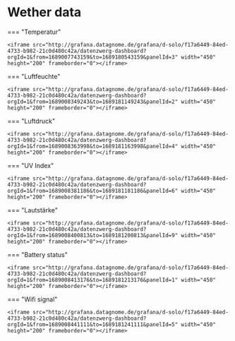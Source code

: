 # Wether data

=== "Temperatur"

    <iframe src="http://grafana.datagnome.de/grafana/d-solo/f17a6449-84ed-4733-b982-21c0d480c42a/datenzwerg-dashboard?orgId=1&from=1689007743159&to=1689180543159&panelId=3" width="450" height="200" frameborder="0"></iframe>

=== "Luftfeuchte"

    <iframe src="http://grafana.datagnome.de/grafana/d-solo/f17a6449-84ed-4733-b982-21c0d480c42a/datenzwerg-dashboard?orgId=1&from=1689008349243&to=1689181149243&panelId=2" width="450" height="200" frameborder="0"></iframe>

=== "Luftdruck"

    <iframe src="http://grafana.datagnome.de/grafana/d-solo/f17a6449-84ed-4733-b982-21c0d480c42a/datenzwerg-dashboard?orgId=1&from=1689008363998&to=1689181163998&panelId=4" width="450" height="200" frameborder="0"></iframe>

=== "UV Index"

    <iframe src="http://grafana.datagnome.de/grafana/d-solo/f17a6449-84ed-4733-b982-21c0d480c42a/datenzwerg-dashboard?orgId=1&from=1689008381186&to=1689181181186&panelId=6" width="450" height="200" frameborder="0"></iframe>

=== "Lautstärke"

    <iframe src="http://grafana.datagnome.de/grafana/d-solo/f17a6449-84ed-4733-b982-21c0d480c42a/datenzwerg-dashboard?orgId=1&from=1689008400813&to=1689181200813&panelId=9" width="450" height="200" frameborder="0"></iframe>

=== "Battery status"

    <iframe src="http://grafana.datagnome.de/grafana/d-solo/f17a6449-84ed-4733-b982-21c0d480c42a/datenzwerg-dashboard?orgId=1&from=1689008413176&to=1689181213176&panelId=1" width="450" height="200" frameborder="0"></iframe>

=== "Wifi signal"

    <iframe src="http://grafana.datagnome.de/grafana/d-solo/f17a6449-84ed-4733-b982-21c0d480c42a/datenzwerg-dashboard?orgId=1&from=1689008441111&to=1689181241111&panelId=5" width="450" height="200" frameborder="0"></iframe>
